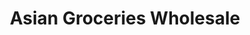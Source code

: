 ---
title: "Asian Groceries Wholesale"
url: /mermaid-beach/asian-groceries-wholesale/
shop: convenience
---
